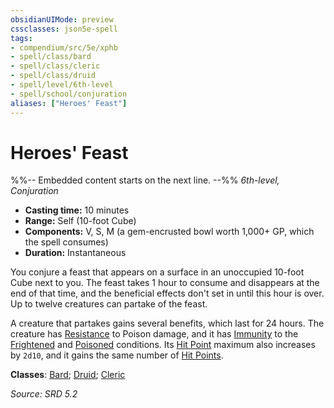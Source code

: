 ```yaml
---
obsidianUIMode: preview
cssclasses: json5e-spell
tags:
- compendium/src/5e/xphb
- spell/class/bard
- spell/class/cleric
- spell/class/druid
- spell/level/6th-level
- spell/school/conjuration
aliases: ["Heroes' Feast"]
---
```

# Heroes' Feast
%%-- Embedded content starts on the next line. --%%
*6th-level, Conjuration*  

- **Casting time:** 10 minutes
- **Range:** Self (10-foot Cube)
- **Components:** V, S, M (a gem-encrusted bowl worth 1,000+ GP, which the spell consumes)
- **Duration:** Instantaneous

You conjure a feast that appears on a surface in an unoccupied 10-foot Cube next to you. The feast takes 1 hour to consume and disappears at the end of that time, and the beneficial effects don't set in until this hour is over. Up to twelve creatures can partake of the feast.

A creature that partakes gains several benefits, which last for 24 hours. The creature has [Resistance](Mechanics/z_Templates/dm/rules/variant-rules/resistance-xphb.md) to Poison damage, and it has [Immunity](immunity-xphb.md) to the [Frightened](conditions.md#Frightened) and [Poisoned](conditions.md#Poisoned) conditions. Its [Hit Point](hit-points-xphb.md) maximum also increases by `2d10`, and it gains the same number of [Hit Points](hit-points-xphb.md).

**Classes**: [Bard](list-spells-classes-bard.md); [Druid](list-spells-classes-druid.md); [Cleric](list-spells-classes-cleric.md)

*Source: SRD 5.2*
